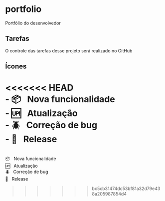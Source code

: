 # portfolio

Portfólio do desenvolvedor

## Tarefas

O controle das tarefas desse projeto será realizado no GitHub

## Ícones

<<<<<<< HEAD
<br/>- :package: &nbsp; Nova funcionalidade
<br/>- :up: &nbsp; Atualização
<br/>- :beetle: &nbsp; Correção de bug
<br/>- :checkered_flag: &nbsp; Release
=======
<br/>:package: &nbsp; Nova funcionalidade
<br/>:up: &nbsp; Atualização
<br/>:beetle: &nbsp; Correção de bug
<br/>:checkered_flag: &nbsp; Release
>>>>>>> bc5cb31474dc53bf81a32d79e438a205987854d4
